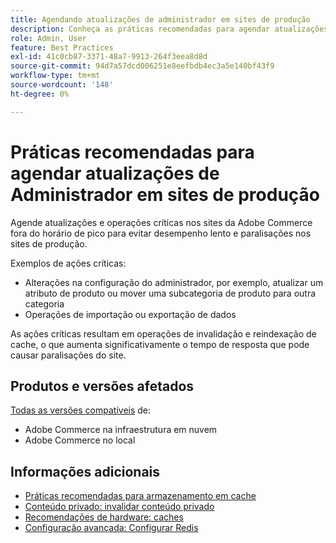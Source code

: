 ```yaml
---
title: Agendando atualizações de administrador em sites de produção
description: Conheça as práticas recomendadas para agendar atualizações críticas para o Adobe Commerce a fim de evitar desempenho lento e interrupções.
role: Admin, User
feature: Best Practices
exl-id: 41c0cb87-3371-48a7-9913-264f3eea8d8d
source-git-commit: 94d7a57dcd006251e8eefbdb4ec3a5e140bf43f9
workflow-type: tm+mt
source-wordcount: '148'
ht-degree: 0%

---
```


# Práticas recomendadas para agendar atualizações de Administrador em sites de produção

Agende atualizações e operações críticas nos sites da Adobe Commerce fora do horário de pico para evitar desempenho lento e paralisações nos sites de produção.

Exemplos de ações críticas:

- Alterações na configuração do administrador, por exemplo, atualizar um atributo de produto ou mover uma subcategoria de produto para outra categoria
- Operações de importação ou exportação de dados

As ações críticas resultam em operações de invalidação e reindexação de cache, o que aumenta significativamente o tempo de resposta que pode causar paralisações do site.

## Produtos e versões afetados

[Todas as versões compatíveis](../../../release/versions.md) de:

- Adobe Commerce na infraestrutura em nuvem
- Adobe Commerce no local

## Informações adicionais

- [Práticas recomendadas para armazenamento em cache](https://docs.magento.com/user-guide/system/cache-management.html#best-practices-for-caching)
- [Conteúdo privado: invalidar conteúdo privado](https://developer.adobe.com/commerce/php/development/cache/page/private-content/#invalidate-private-content)
- [Recomendações de hardware: caches](../../../performance/hardware.md#caches)
- [Configuração avançada: Configurar Redis](../../../performance/advanced-setup.md#set-up-redis)
